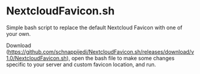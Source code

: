 # NextcloudFavicon.sh
Simple bash script to replace the default Nextcloud Favicon with one of your own.

Download (https://github.com/schnappijedi/NextcloudFavicon.sh/releases/download/v1.0/NextcloudFavicon.sh), open the bash file to make some changes specific to your server and custom favicon location, and run. 
